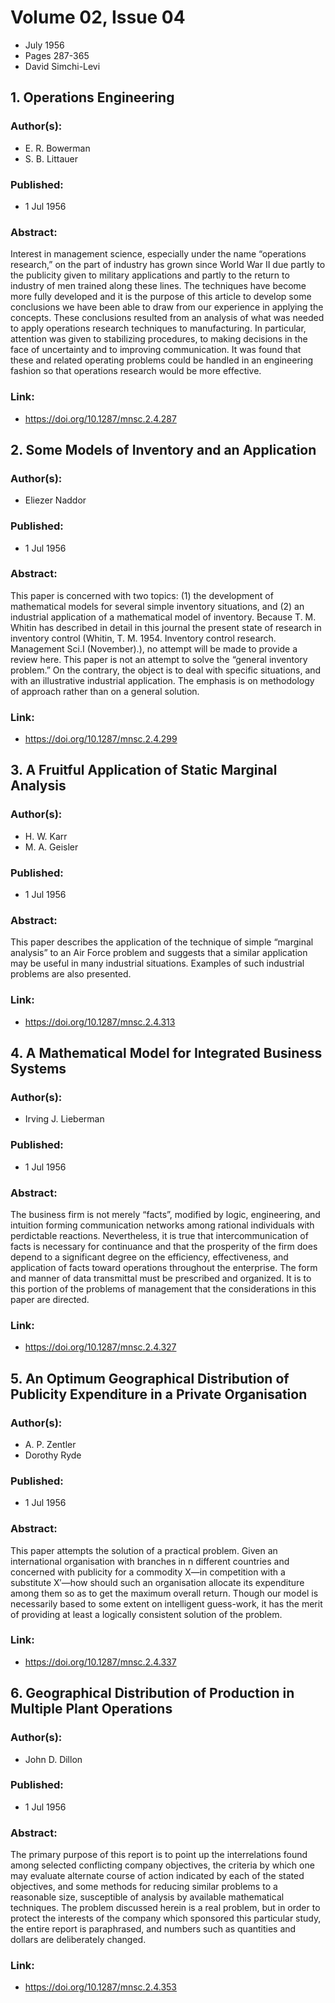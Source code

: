 # Volume 02, Issue 04
- July 1956
- Pages 287-365
- David Simchi-Levi

## 1. Operations Engineering
### Author(s):
- E. R. Bowerman
- S. B. Littauer
### Published:
- 1 Jul 1956
### Abstract:
Interest in management science, especially under the name “operations research,” on the part of industry has grown since World War II due partly to the publicity given to military applications and partly to the return to industry of men trained along these lines. The techniques have become more fully developed and it is the purpose of this article to develop some conclusions we have been able to draw from our experience in applying the concepts. These conclusions resulted from an analysis of what was needed to apply operations research techniques to manufacturing. In particular, attention was given to stabilizing procedures, to making decisions in the face of uncertainty and to improving communication. It was found that these and related operating problems could be handled in an engineering fashion so that operations research would be more effective.
### Link:
- https://doi.org/10.1287/mnsc.2.4.287

## 2. Some Models of Inventory and an Application
### Author(s):
- Eliezer Naddor
### Published:
- 1 Jul 1956
### Abstract:
This paper is concerned with two topics: (1) the development of mathematical models for several simple inventory situations, and (2) an industrial application of a mathematical model of inventory. Because T. M. Whitin has described in detail in this journal the present state of research in inventory control (Whitin, T. M. 1954. Inventory control research. Management Sci.I (November).), no attempt will be made to provide a review here. This paper is not an attempt to solve the “general inventory problem.” On the contrary, the object is to deal with specific situations, and with an illustrative industrial application. The emphasis is on methodology of approach rather than on a general solution.
### Link:
- https://doi.org/10.1287/mnsc.2.4.299

## 3. A Fruitful Application of Static Marginal Analysis
### Author(s):
- H. W. Karr
- M. A. Geisler
### Published:
- 1 Jul 1956
### Abstract:
This paper describes the application of the technique of simple “marginal analysis” to an Air Force problem and suggests that a similar application may be useful in many industrial situations. Examples of such industrial problems are also presented.
### Link:
- https://doi.org/10.1287/mnsc.2.4.313

## 4. A Mathematical Model for Integrated Business Systems
### Author(s):
- Irving J. Lieberman
### Published:
- 1 Jul 1956
### Abstract:
The business firm is not merely “facts”, modified by logic, engineering, and intuition forming communication networks among rational individuals with perdictable reactions. Nevertheless, it is true that intercommunication of facts is necessary for continuance and that the prosperity of the firm does depend to a significant degree on the efficiency, effectiveness, and application of facts toward operations throughout the enterprise. The form and manner of data transmittal must be prescribed and organized. It is to this portion of the problems of management that the considerations in this paper are directed.
### Link:
- https://doi.org/10.1287/mnsc.2.4.327

## 5. An Optimum Geographical Distribution of Publicity Expenditure in a Private Organisation
### Author(s):
- A. P. Zentler
- Dorothy Ryde
### Published:
- 1 Jul 1956
### Abstract:
This paper attempts the solution of a practical problem. Given an international organisation with branches in n different countries and concerned with publicity for a commodity X—in competition with a substitute X′—how should such an organisation allocate its expenditure among them so as to get the maximum overall return. Though our model is necessarily based to some extent on intelligent guess-work, it has the merit of providing at least a logically consistent solution of the problem.
### Link:
- https://doi.org/10.1287/mnsc.2.4.337

## 6. Geographical Distribution of Production in Multiple Plant Operations
### Author(s):
- John D. Dillon
### Published:
- 1 Jul 1956
### Abstract:
The primary purpose of this report is to point up the interrelations found among selected conflicting company objectives, the criteria by which one may evaluate alternate course of action indicated by each of the stated objectives, and some methods for reducing similar problems to a reasonable size, susceptible of analysis by available mathematical techniques. The problem discussed herein is a real problem, but in order to protect the interests of the company which sponsored this particular study, the entire report is paraphrased, and numbers such as quantities and dollars are deliberately changed.
### Link:
- https://doi.org/10.1287/mnsc.2.4.353

